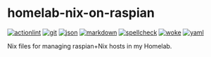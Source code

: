 # homelab-nix-on-raspian

[![actionlint](https://github.com/vpayno/homelab-nix-on-raspian/actions/workflows/gh-actions.yaml/badge.svg?branch=main)](https://github.com/vpayno/homelab-nix-on-raspian/actions/workflows/gh-actions.yaml)
[![git](https://github.com/vpayno/homelab-nix-on-raspian/actions/workflows/git.yaml/badge.svg?branch=main)](https://github.com/vpayno/homelab-nix-on-raspian/actions/workflows/git.yaml)
[![json](https://github.com/vpayno/homelab-nix-on-raspian/actions/workflows/json.yaml/badge.svg?branch=main)](https://github.com/vpayno/homelab-nix-on-raspian/actions/workflows/json.yaml)
[![markdown](https://github.com/vpayno/homelab-nix-on-raspian/actions/workflows/markdown.yaml/badge.svg?branch=main)](https://github.com/vpayno/homelab-nix-on-raspian/actions/workflows/markdown.yaml)
[![spellcheck](https://github.com/vpayno/homelab-nix-on-raspian/actions/workflows/spellcheck.yaml/badge.svg?branch=main)](https://github.com/vpayno/homelab-nix-on-raspian/actions/workflows/spellcheck.yaml)
[![woke](https://github.com/vpayno/homelab-nix-on-raspian/actions/workflows/woke.yaml/badge.svg?branch=main)](https://github.com/vpayno/homelab-nix-on-raspian/actions/workflows/woke.yaml)
[![yaml](https://github.com/vpayno/homelab-nix-on-raspian/actions/workflows/yaml.yaml/badge.svg?branch=main)](https://github.com/vpayno/homelab-nix-on-raspian/actions/workflows/yaml.yaml)

Nix files for managing raspian+Nix hosts in my Homelab.
